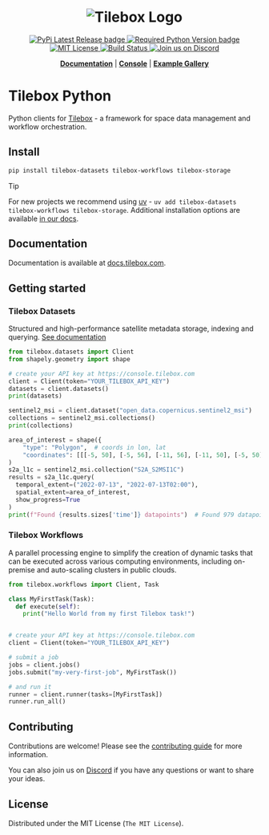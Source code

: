 <h1 align="center">
  <img src="https://storage.googleapis.com/tbx-web-assets-2bad228/banners/tilebox-banner.svg" alt="Tilebox Logo">
  <br>
</h1>

<div align="center">
  <a href="https://pypi.org/project/tilebox-workflows/">
    <img src="https://img.shields.io/pypi/v/tilebox-workflows.svg?style=flat-square&label=version&color=f43f5e" alt="PyPi Latest Release badge"/>
  </a>
  <a href="https://pypi.org/project/tilebox-workflows/">
    <img src="https://img.shields.io/pypi/pyversions/tilebox-workflows.svg?style=flat-square&logo=python&color=f43f5e&logoColor=f43f5e" alt="Required Python Version badge"/>
  </a>
  <a href="https://github.com/tilebox/tilebox-python/blob/main/LICENSE">
    <img src="https://img.shields.io/github/license/tilebox/tilebox-python.svg?style=flat-square&color=f43f5e" alt="MIT License"/>
  </a>
  <a href="https://github.com/tilebox/tilebox-python/actions">
    <img src="https://img.shields.io/github/actions/workflow/status/tilebox/tilebox-python/main.yml?style=flat-square&color=f43f5e" alt="Build Status"/>
  </a>
  <a href="https://tilebox.com/discord">
    <img src="https://img.shields.io/badge/Discord-%235865F2.svg?style=flat-square&logo=discord&logoColor=white" alt="Join us on Discord"/>
  </a>
</div>

<p align="center">
  <a href="https://docs.tilebox.com/"><b>Documentation</b></a>
  |
  <a href="https://console.tilebox.com/"><b>Console</b></a>
  |
  <a href="https://examples.tilebox.com/"><b>Example Gallery</b></a>
</p>

# Tilebox Python

Python clients for [Tilebox](https://tilebox.com) - a framework for space data management and workflow orchestration.

## Install

```bash
pip install tilebox-datasets tilebox-workflows tilebox-storage
```

> [!TIP]
> For new projects we recommend using [uv](https://docs.astral.sh/uv/) - `uv add tilebox-datasets tilebox-workflows tilebox-storage`. Additional installation options are available [in our docs](https://docs.tilebox.com/sdks/python/install).

## Documentation

Documentation is available at [docs.tilebox.com](https://docs.tilebox.com).

## Getting started

### Tilebox Datasets

Structured and high-performance satellite metadata storage, indexing and querying. [See documentation](https://docs.tilebox.com/datasets/introduction)

```python
from tilebox.datasets import Client
from shapely.geometry import shape

# create your API key at https://console.tilebox.com
client = Client(token="YOUR_TILEBOX_API_KEY")
datasets = client.datasets()
print(datasets)

sentinel2_msi = client.dataset("open_data.copernicus.sentinel2_msi")
collections = sentinel2_msi.collections()
print(collections)

area_of_interest = shape({
    "type": "Polygon",  # coords in lon, lat
    "coordinates": [[[-5, 50], [-5, 56], [-11, 56], [-11, 50], [-5, 50]]]}
)
s2a_l1c = sentinel2_msi.collection("S2A_S2MSI1C")
results = s2a_l1c.query(
  temporal_extent=("2022-07-13", "2022-07-13T02:00"),
  spatial_extent=area_of_interest,
  show_progress=True
)
print(f"Found {results.sizes['time']} datapoints")  # Found 979 datapoints
```


### Tilebox Workflows

A parallel processing engine to simplify the creation of dynamic tasks that can be executed across various computing environments, including on-premise and auto-scaling clusters in public clouds.

```python
from tilebox.workflows import Client, Task

class MyFirstTask(Task):
  def execute(self):
    print("Hello World from my first Tilebox task!")


# create your API key at https://console.tilebox.com
client = Client(token="YOUR_TILEBOX_API_KEY")

# submit a job
jobs = client.jobs()
jobs.submit("my-very-first-job", MyFirstTask())

# and run it
runner = client.runner(tasks=[MyFirstTask])
runner.run_all()
```

## Contributing

Contributions are welcome! Please see the [contributing guide](https://github.com/tilebox/tilebox-python/blob/main/CONTRIBUTING.md) for more information.

You can also join us on [Discord](https://tilebox.com/discord) if you have any questions or want to share your ideas.

## License

Distributed under the MIT License (`The MIT License`).
